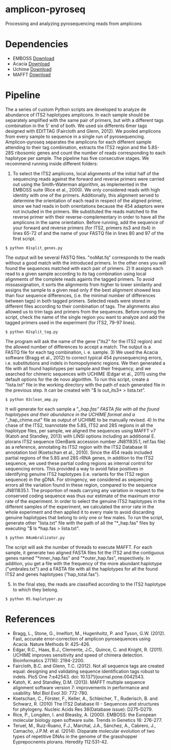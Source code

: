 amplicon-pyroseq
================

Processing and analyzing pyrosequencing reads from amplicons

# Dependencies

* EMBOSS [Download](http://emboss.sourceforge.net/download/)
* Acacia [Download](http://sourceforge.net/projects/acaciaerrorcorr/)
* Uchime [Download](http://www.drive5.com/usearch/download.html)
* MAFFT [Download](http://mafft.cbrc.jp/alignment/software/source.html)

# Pipeline


The a series of custom Python scripts are developed to analyze de abundance of ITS2 haplotypes amplicons. In each sample should be separately amplified with the same pair of primers, but with a different tags combination in the 5' end of both. We used six differents 6mer tags designed with EDITTAG (Faircloth and Glenn, 2012). We pooled amplicons from every sample to sequence in a single run of pyrosequencing. 
Amplicon-pyroseq separates the amplicons for each different sample attending to their tag combination, extracts the ITS2 region and the 5.8S-28S ribosomic genes and count the number of reads corresponding to each haplotype per sample.
The pipeline has five consecutive stages. We recommend running inside different folders:

1) To select the ITS2 amplicons, local alignments of the initial half of the sequencing reads against the forward and reverse primers were carried out using the Smith-Waterman algorithm, as implemented in the EMBOSS suite (Rice et al., 2000). We only considered reads with high identity with one of the primers. Additionally, this alignment served to determine the orientation of each read in respect of the aligned primer, since we had reads in both orientations because the 454 adaptors were not included in the primers. We substituted the reads matched to the reverse primer with their reverse-complementary in order to have all the amplicons in the same orientation.
Before running, add the sequence of your forward and reverse primers (for ITS2, primers its3 and its4) in lines 65-72 of and the name of your FASTQ file in lines 80 and 97 of the first script.
```
$ python 01split_genes.py
```
The output will be several FASTQ files. "noMat.fq" corresponds to the reads without a good match with the introduced primers. In the other ones you will found the sequences matched with each pair of primers.
2) It assigns each read to a given sample according to its tag combination using local alignments of the complete reads againts the tagged primers. To avoid missassignation, it sorts the alignments from higher to lower similarity and assigns the sample to a given read only if the best alignment showed less than four sequence differences, (i.e. the minimal number of differences between tags) in both tagged primers. Selected reads were stored in different files according to their combination of tags. The alignments also allowed us to trim tags and primers from the sequences.
Before running the script, check the name of the single region you want to analyze and add the tagged primers used in the experiment (for ITS2, 79-97 lines). 
```
$ python 02split_tag.py
```
The program will ask the name of the gene ("its2" for the ITS2 region) and the allowed number of differences to accept a match. The output is a FASTQ file for each tag combination, i. e. sample.
3) We used the Acacia software (Bragg et al., 2012) to correct typical 454 pyrosequencing errors, i.e. substitutions and indels in homopolymeric regions. We then generated a file with all found haplotypes per sample and their frequency, and we searched for chimeric sequences with UCHIME (Edgar et al., 2011) using the default options for the de novo algorithm.
To run this script, create a "lista.txt" file in the working directory with the path of each generated file in the previous step. It can be created with "$ ls out_its3* > lista.txt".
```
$ python 03clean_amp.py
```
It will generate for each sample a "*_hap.fas" FASTA file with all the found haplotypes and their abundance in the UCHIME format and a "*_hap_chime.out" file as output of UCHIME to be manually revised.
4) In the chase of the ITS2, toannotate the 5.8S, ITS2 and 28S regions in all the haplotype files, per sample, we aligned the sequences using MAFFT v7 (Katoh and Standley, 2013) with LINSI options including an additional E. plorans ITS2 sequence (GenBank accession number JN811835.1, ref.fas file) as a reference, annotating its ITS2 region with the ITS2 Database III annotation tool (Koetschan et al., 2010). Since the 454 reads included partial regions of the 5.8S and 28S rRNA genes, in addition to the ITS2 sequence, we used these partial coding regions as internal control for sequencing errors. This provided a way to avoid false positives in identifying genuine ITS2 haplotypes (i.e. variants for the ITS2 region sequence) in the gDNA. For stringency, we considered as sequencing errors all the variation found in these region, compared to the sequence JN811835.1. The proportion of reads carrying any variation in respect to the conserved coding sequence was thus our estimate of the maximum error rate of the experiment. In order to select the genuine ITS2 haplotypes in the different samples of the experiment, we calculated the error rate in the whole experiment and then applied it to every male to avoid discarding genuine haplotypes that belong to only one or few males.
To run the script, generate other "lista.txt" file with the path of all the "*_hap.fas" files by executing "$ ls *hap.fas > lista.txt".
```
$ python 04umbralizator.py
```
The script will ask the number of threads to execute MAFFT. For each sample, it generate two aligned FASTA files fot the ITS2 and the contiguous genes named "*inner_hap.fas" and "*outer_hap.fas", respectively. In addition, you get a file with the frequency of the more abundant haplotype ("umbrales.txt") and a FASTA file with all the haplotypes for all the found ITS2 and genes haplotypes ("hap_total.fas").

5) In the final step, the reads are classified according to the ITS2 haplotype to which they belong.
```
$ python 05.haplotyper.py
```

# References

* Bragg, L., Stone, G., Imelfort, M., Hugenholtz, P. and Tyson, G.W. (2012). Fast, accurate error-correction of amplicon pyrosequences using Acacia. Nature Methods 9: 425-426.
* Edgar, R.C., Haas, B.J., Clemente, J.C., Quince, C. and Knight, R. (2011). UCHIME improves sensitivity and speed of chimera detection. Bioinformatics 27(16): 2194-2200.
* Faircloth, B.C. and Glenn, T.C. (2012). Not all sequence tags are created equal: designing and validating sequence identification tags robust to indels. PloS One 7:e42543. doi: 10.1371/journal.pone.0042543.
* Katoh, K. and Standley, D.M. (2013). MAFFT multiple sequence alignment software version 7: improvements in performance and usability. Mol Biol Evol 30: 772-780.
* Koetschan, C., Förster, F., Keller, A., Schleicher, T., Ruderisch, B. and Schwarz, R. (2010) The ITS2 Database III - Sequences and structures for phylogeny. Nucleic Acids Res 38(Database issue): D275-D279.
* Rice, P., Longden, I. and Bleasby, A. (2000). EMBOSS: the European molecular biology open software suite. Trends in Genetics 16: 276-277.
* Teruel, M., Ruiz-Ruano, F.J., Marchal, J.A., Sánchez, A., Cabrero, J., Camacho, J.P.M. et al. (2014). Disparate molecular evolution of two types of repetitive DNAs in the genome of the grasshopper Eyprepocnemis plorans. Heredity 112:531-42.
